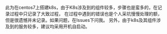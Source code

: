 此为在centos7上搭建k8s，由于K8s涉及到的组件较多，步骤也是蛮多的，在记录过程中只记录了大致过程，
在过程中遇到的错误也是个人采坑慢慢处理的额，但是很遗憾并未记录。如果问题，在Issues下问我。
另外，由于k8s及其组件涉及到的服务较多，建议均采用开机自启动。
